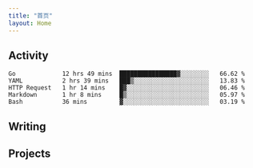 ```yaml
---
title: "首页"
layout: Home
---
```


## Activity
<!--START_SECTION:waka-->
```text
Go             12 hrs 49 mins  ████████████████▓░░░░░░░░   66.62 % 
YAML           2 hrs 39 mins   ███▒░░░░░░░░░░░░░░░░░░░░░   13.83 % 
HTTP Request   1 hr 14 mins    █▓░░░░░░░░░░░░░░░░░░░░░░░   06.46 % 
Markdown       1 hr 8 mins     █▒░░░░░░░░░░░░░░░░░░░░░░░   05.97 % 
Bash           36 mins         ▓░░░░░░░░░░░░░░░░░░░░░░░░   03.19 % 
```
<!--END_SECTION:waka-->

## Writing
<PindedPosts />

## Projects
<Projects />
